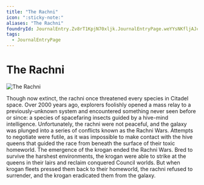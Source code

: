 ```yaml
---
title: "The Rachni"
icon: ":sticky-note:"
aliases: "The Rachni"
foundryId: JournalEntry.Zv8rT1KpjN70xljk.JournalEntryPage.weYYsNKfljAJcGXS
tags:
  - JournalEntryPage
---
```


# The Rachni
![The Rachni](/media/rachni.jpg)

Though now extinct, the rachni once threatened every species in Citadel space. Over 2000 years ago, explorers foolishly opened a mass relay to a previously-unknown system and encountered something never seen before or since: a species of spacefaring insects guided by a hive-mind intelligence.  Unfortunately, the rachni were not peaceful, and the galaxy was plunged into a series of conflicts known as the Rachni Wars. Attempts to negotiate were futile, as it was impossible to make contact with the hive queens that guided the race from beneath the surface of their toxic homeworld.  The emergence of the krogan ended the Rachni Wars. Bred to survive the harshest environments, the krogan were able to strike at the queens in their lairs and reclaim conquered Council worlds. But when krogan fleets pressed them back to their homeworld, the rachni refused to surrender, and the krogan eradicated them from the galaxy.

